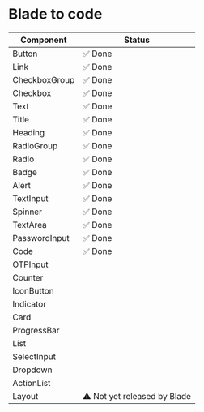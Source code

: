 # Blade to code

| Component     | Status                       |
| ------------- | ---------------------------- |
| Button        | ✅ Done                      |
| Link          | ✅ Done                      |
| CheckboxGroup | ✅ Done                      |
| Checkbox      | ✅ Done                      |
| Text          | ✅ Done                      |
| Title         | ✅ Done                      |
| Heading       | ✅ Done                      |
| RadioGroup    | ✅ Done                      |
| Radio         | ✅ Done                      |
| Badge         | ✅ Done                      |
| Alert         | ✅ Done                      |
| TextInput     | ✅ Done                      |
| Spinner       | ✅ Done                      |
| TextArea      | ✅ Done                      |
| PasswordInput | ✅ Done                      |
| Code          | ✅ Done                      |
| OTPInput      |                              |
| Counter       |                              |
| IconButton    |                              |
| Indicator     |                              |
| Card          |                              |
| ProgressBar   |                              |
| List          |                              |
| SelectInput   |                              |
| Dropdown      |                              |
| ActionList    |                              |
| Layout        | ⚠️ Not yet released by Blade |
